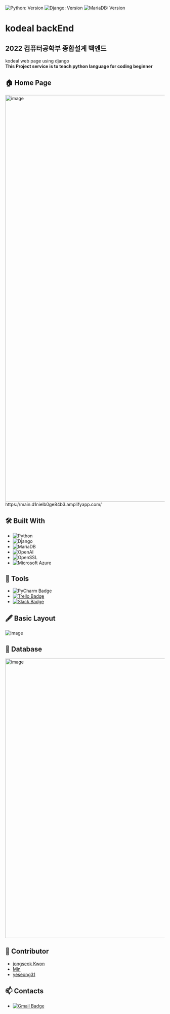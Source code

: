 ![Python: Version](https://img.shields.io/badge/python-3.9.9-blue)
![Django: Version](https://img.shields.io/badge/Django-3.1.14-blue)
![MariaDB: Version](https://img.shields.io/badge/MariaDB-10.3.32-blue)

# kodeal backEnd
## 2022 컴퓨터공학부 종합설계 백엔드

kodeal web page using django<br/>
<b>This Project service is to teach python language for coding beginner</b>

## 🏠 Home Page
<img width="1280" alt="image" src="https://user-images.githubusercontent.com/66625672/155848689-05d9ba0f-559b-4409-95d5-2a5f18905761.png">
https://main.d1nielb0ge84b3.amplifyapp.com/

## 🛠️ Built With
* ![Python](https://img.shields.io/badge/Python-3776AB.svg?style=flat-square&logo=Python&logoColor=white)
* ![Django](https://img.shields.io/badge/Django-092E20.svg?style=flat-square&logo=Django&logoColor=white)
* ![MariaDB](https://img.shields.io/badge/MariaDB-003545.svg?style=flat-square&logo=MariaDB&logoColor=white)
* ![OpenAI](https://img.shields.io/badge/OpenAI-412991.svg?style=flat-square&logo=OpenAI&logoColor=white)
* ![OpenSSL](https://img.shields.io/badge/OpenSSL-721412.svg?style=flat-square&logo=OpenSSL&logoColor=white)
* ![Microsoft Azure](https://img.shields.io/badge/MicrosoftAzure-0078D4?style=flat-square&logo=Microsoft-azure&logoColor=white)  
  
</details>

## 🔧 Tools
* ![PyCharm Badge](https://img.shields.io/badge/PyCharm-000000.svg?style=flat-square&logo=PyCharm&logoColor=white) 
* [![Trello Badge](https://img.shields.io/badge/Trello-0052cc?style=flat-square&logo=Trello&logoColor=white&link=https://trello.com/b/mrg8i2EQ/roadmap/)](https://trello.com/b/mrg8i2EQ/roadmap/)
* [![Slack Badge](https://img.shields.io/badge/Slack-4a154b.svg?style=flat-square&logo=Slack&logoColor=white&link=https://w1627955690-ob9739492.slack.com/ssb/redirect)](https://w1627955690-ob9739492.slack.com/ssb/redirect)

## 🖋️ Basic Layout
![image](https://user-images.githubusercontent.com/66625672/147870771-0853ea7c-57bd-48f9-b2a1-71ee739e7e36.png)

## 💾 Database
<img width="880" alt="image" src="https://user-images.githubusercontent.com/66625672/155727540-cd3a03b9-b959-4bb5-9601-92127200b75c.png">

## 🙋 Contributor
* [jongseok Kwon](https://github.com/himJJong) <br>
* [Min](https://github.com/Proals) <br>
* [yeseong31](https://github.com/yeseong31) <br>

## 📫 Contacts
* [![Gmail Badge](https://img.shields.io/badge/Gmail-d14836?style=flat-square&logo=Gmail&logoColor=white&link=mailto:kodealtest@gmail.com)](mailto:kodealtest@gmail.com)
